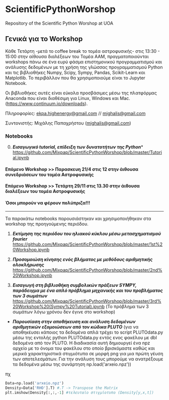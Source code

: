 # ScientificPythonWorshop
Repository of the Scientific Python Worshop at UOA

## Γενικά για το Workshop
Κάθε Τετάρτη -μετά το coffee break το τομέα αστροφυσικής- στις 13:30 - 15:00 στην αίθουσα διαλέξεων του Τομέα ΑΑΜ, πραγματοποιούνται workshops πάνω 
σε ένα ευρύ φάσμα επιστημονικού προγραμματισμού και ανάλυσης δεδομένων με τη χρήση της γλώσσας προγραμματισμού Python και τις βιβλιοθήκες 
Numpy, Scipy, Sympy, Pandas, Scikit-Learn και Matplotlib. Το περιβάλλον που θα χρησιμοποιούμε είναι το Jupyter Notebook.

Οι βιβλιοθήκες αυτές είναι εύκολα προσβάσιμες μέσω της πλατφόρμας Anaconda που είναι διαθέσιμη για Linux, Windows και Mac. (https://www.continuum.io/downloads).

Πληροφορίες: ekpa.highenergy@gmail.com // mighalis@gmail.com

Συντονιστής: Μιχάλης Παπαχρήστου (mighalis@gmail.com)

### Notebooks
0. ***Εισαγωγικό tutorial, επίδειξη των δυνατοτήτων της Python****
https://github.com/Mixpap/ScientificPythonWorshop/blob/master/Tutorial.ipynb

#### Επόμενο Workshop >> Παρασκευη 21/4 στις 12 στην άιθουσα συνεδριάσεων του τομέα Αστροφυσικής

#### Επόμενο Workshop >> Τετάρτη 29/11 στις 13.30 στην άιθουσα διαλέξεων του τομέα Αστροφυσικής
#### Όσοι μπορούν να φέρουν πολύπριζα!!!


----------------------
Τα παρακάτω notebooks παρουσιάστηκαν και χρησιμοποιήθηκαν στα workshop της προηγούμενης περιόδου. 
1. ***Εκτίμηση της περιόδου του ηλιακού κύκλου μέσω μετασχηματισμού fourier***
https://github.com/Mixpap/ScientificPythonWorshop/blob/master/1st%20Workshop.ipynb

2. ***Προσομοιώση κίνησης ενός βλήματος με μεθόδους αριθμητικής ολοκλήρωσης***
https://github.com/Mixpap/ScientificPythonWorshop/blob/master/2nd%20Workshop.ipynb

3. ***Εισαγωγή στη βιβλιοθήκη συμβολικών πράξεων SYMPY, παράδειγμα με ένα απλό πρόβλημα μηχανικής και του προβλήματος των 3 σωμάτων***
https://github.com/Mixpap/ScientificPythonWorshop/blob/master/3rd%20Workshop%20(Sympy%20Tutorial).ipynb
(Το πρόβλημα των 3 σωμάτων λόγω χρόνου δεν έγινε στο workshop) 
* ***Παρουσίαση στην αποθήκευση και ανάλυση δεδομένων αριθμητικών εξομοιώσεων από τον κώδικα PLUTO***
(για να αποθηκέυσει κάποιος τα δεδομένα απλά τρέχει το script PLUTOdata.py μέσω της εντολής python PLUTOdata.py εντός ενος φακέλου με dbl δεδομένα από τον PLUTO. Η διαδικασία αυτή δημιουργεί ένα npz αρχείο με το όνομα του φακέλου στο οποίο βρισκόμαστε καθώς και μερικά χαρακτηριστικά στιγμιότυπα σε μορφή png για μια πρώτη γέυση των αποτελεσμάτων. Για την ανάλυση τους μπορούμε να ανατρέξουμε τα δεδομένα μέσω της συνάρτηση np.load('arxeio.npz')) 

πχ
```python
Data=np.load('arxeio.npz')
Density=Data['RHO'].T) #.Τ -> Transpose the Matrix
plt.imshow(Density[:,:,-1] #τελευταίο στιγμίοτυπο (Density[y,x,t])
```


